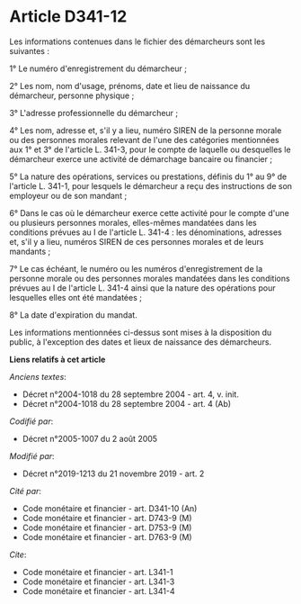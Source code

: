 # Article D341-12

Les informations contenues dans le fichier des démarcheurs sont les suivantes :

1° Le numéro d'enregistrement du démarcheur ;

2° Les nom, nom d'usage, prénoms, date et lieu de naissance du démarcheur, personne physique ;

3° L'adresse professionnelle du démarcheur ;

4° Les nom, adresse et, s'il y a lieu, numéro SIREN de la personne morale ou des personnes morales relevant de l'une des
catégories mentionnées aux 1° et 3° de l'article L. 341-3, pour le compte de laquelle ou desquelles le démarcheur exerce une
activité de démarchage bancaire ou financier ;

5° La nature des opérations, services ou prestations, définis du 1° au 9° de l'article L. 341-1, pour lesquels le démarcheur
a reçu des instructions de son employeur ou de son mandant ;

6° Dans le cas où le démarcheur exerce cette activité pour le compte d'une ou plusieurs personnes morales, elles-mêmes
mandatées dans les conditions prévues au I de l'article L. 341-4 : les dénominations, adresses et, s'il y a lieu, numéros
SIREN de ces personnes morales et de leurs mandants ;

7° Le cas échéant, le numéro ou les numéros d'enregistrement de la personne morale ou des personnes morales mandatées dans
les conditions prévues au I de l'article L. 341-4 ainsi que la nature des opérations pour lesquelles elles ont été
mandatées ;

8° La date d'expiration du mandat.

Les informations mentionnées ci-dessus sont mises à la disposition du public, à l'exception des dates et lieux de naissance
des démarcheurs.

**Liens relatifs à cet article**

_Anciens textes_:

  - Décret n°2004-1018 du 28 septembre 2004 - art. 4, v. init.
  - Décret n°2004-1018 du 28 septembre 2004 - art. 4 (Ab)

_Codifié par_:

  - Décret n°2005-1007 du 2 août 2005

_Modifié par_:

  - Décret n°2019-1213 du 21 novembre 2019 - art. 2

_Cité par_:

  - Code monétaire et financier - art. D341-10 (An)
  - Code monétaire et financier - art. D743-9 (M)
  - Code monétaire et financier - art. D753-9 (M)
  - Code monétaire et financier - art. D763-9 (M)

_Cite_:

  - Code monétaire et financier - art. L341-1
  - Code monétaire et financier - art. L341-3
  - Code monétaire et financier - art. L341-4
